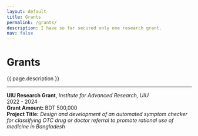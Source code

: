 ```yaml
---
layout: default
title: Grants
permalink: /grants/
description: I have so far secured only one research grant. 
nav: false
---
```

<h1 class="post-title"> Grants</h1>
<p class="post-description">{{ page.description }}<br>
<hr>
<p>
<b>UIU Research Grant</b>,<i> Institute for Advanced Research, UIU </i><br>
2022 - 2024<br>    
<b>Grant Amount:</b> BDT 500,000<br>
<b>Project Title:</b> <em>Design and development of an automated symptom checker for classifying OTC drug or doctor referral to promote rational use of medicine in Bangladesh</em>
</p>


